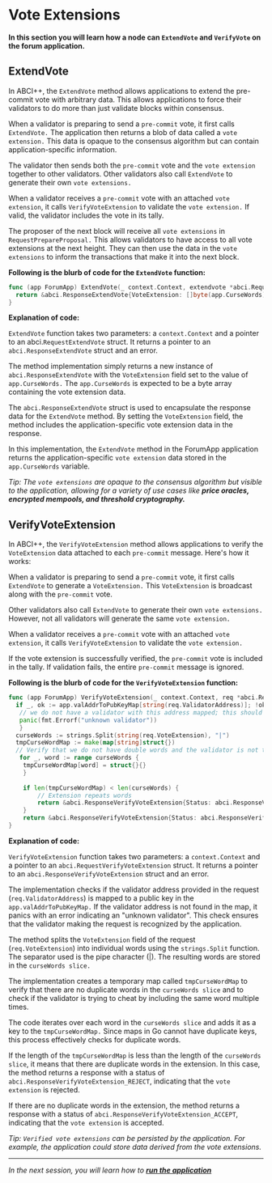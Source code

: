 # Vote Extensions

**In this section you will learn how a node can `ExtendVote` and `VerifyVote` on the forum application.**

## ExtendVote

In ABCI++, the `ExtendVote` method allows applications to extend the pre-commit vote with arbitrary data. This allows applications to force their validators to do more than just validate blocks within consensus.

When a validator is preparing to send a `pre-commit` vote, it first calls `ExtendVote.` The application then returns a blob of data called a `vote extension.` This data is opaque to the consensus algorithm but can contain application-specific information.

The validator then sends both the `pre-commit` vote and the `vote extension` together to other validators. Other validators also call `ExtendVote` to generate their own `vote extensions.`

When a validator receives a `pre-commit` vote with an attached `vote extension`, it calls `VerifyVoteExtension` to validate the `vote extension.` If valid, the validator includes the vote in its tally.

The proposer of the next block will receive all `vote extensions` in `RequestPrepareProposal.`
This allows validators to have access to all vote extensions at the next height. They can then use the data in the `vote extensions` to inform the transactions that make it into the next block.

**Following is the blurb of code for the `ExtendVote` function:**

```go
func (app ForumApp) ExtendVote(_ context.Context, extendvote *abci.RequestExtendVote) (*abci.ResponseExtendVote, error) {
  return &abci.ResponseExtendVote{VoteExtension: []byte(app.CurseWords)}, nil
}
```

**Explanation of code:**

`ExtendVote` function takes two parameters: a `context.Context` and a pointer to an abci.`RequestExtendVote` struct. It returns a pointer to an `abci.ResponseExtendVote` struct and an error.

The method implementation simply returns a new instance of `abci.ResponseExtendVote` with the `VoteExtension` field set to the value of `app.CurseWords.` The `app.CurseWords` is expected to be a byte array containing the vote extension data.

The `abci.ResponseExtendVote` struct is used to encapsulate the response data for the `ExtendVote` method. By setting the `VoteExtension` field, the method includes the application-specific vote extension data in the response.

In this implementation, the `ExtendVote` method in the ForumApp application returns the application-specific `vote extension` data stored in the `app.CurseWords` variable.

*Tip: The `vote extensions` are opaque to the consensus algorithm but visible to the application, allowing for a variety of use cases like **price oracles, encrypted mempools, and threshold cryptography.***

## VerifyVoteExtension

In ABCI++, the `VerifyVoteExtension` method allows applications to verify the `VoteExtension` data attached to each `pre-commit` message. Here's how it works:

When a validator is preparing to send a `pre-commit` vote, it first calls `ExtendVote` to generate a `VoteExtension.` This `VoteExtension` is broadcast along with the `pre-commit` vote.

Other validators also call `ExtendVote` to generate their own `vote extensions.` However, not all validators will generate the same `vote extension.`

When a validator receives a `pre-commit` vote with an attached `vote extension`, it calls `VerifyVoteExtension` to validate the `vote extension.`

If the vote extension is successfully verified, the `pre-commit` vote is included in the tally. If validation fails, the entire `pre-commit` message is ignored.

**Following is the blurb of code for the `VerifyVoteExtension` function:**

```go
func (app ForumApp) VerifyVoteExtension(_ context.Context, req *abci.RequestVerifyVoteExtension) (*abci.ResponseVerifyVoteExtension, error) {
  if _, ok := app.valAddrToPubKeyMap[string(req.ValidatorAddress)]; !ok {
   // we do not have a validator with this address mapped; this should never happen
   panic(fmt.Errorf("unknown validator"))
   }
  curseWords := strings.Split(string(req.VoteExtension), "|")
  tmpCurseWordMap := make(map[string]struct{})
  // Verify that we do not have double words and the validator is not trying to cheat us
   for _, word := range curseWords {
    tmpCurseWordMap[word] = struct{}{}
    }
    
    if len(tmpCurseWordMap) < len(curseWords) {
        // Extension repeats words
        return &abci.ResponseVerifyVoteExtension{Status: abci.ResponseVerifyVoteExtension_REJECT}, nil
    }
    return &abci.ResponseVerifyVoteExtension{Status: abci.ResponseVerifyVoteExtension_ACCEPT}, nil
}
```

**Explanation of code:**

`VerifyVoteExtension` function takes two parameters: a `context.Context` and a pointer to an `abci.RequestVerifyVoteExtension` struct. It returns a pointer to an `abci.ResponseVerifyVoteExtension` struct and an error.

The implementation checks if the validator address provided in the request (`req.ValidatorAddress`) is mapped to a public key in the `app.valAddrToPubKeyMap.` If the validator address is not found in the map, it panics with an error indicating an "unknown validator". This check ensures that the validator making the request is recognized by the application.

The method splits the `VoteExtension` field of the request (`req.VoteExtension`) into individual words using the `strings.Split` function. The separator used is the pipe character (|). The resulting words are stored in the `curseWords slice.`

The implementation creates a temporary map called `tmpCurseWordMap` to verify that there are no duplicate words in the `curseWords slice` and to check if the validator is trying to cheat by including the same word multiple times.

The code iterates over each word in the `curseWords slice` and adds it as a key to the `tmpCurseWordMap.` Since maps in Go cannot have duplicate keys, this process effectively checks for duplicate words.

If the length of the `tmpCurseWordMap` is less than the length of the `curseWords slice`, it means that there are duplicate words in the extension. In this case, the method returns a response with a status of `abci.ResponseVerifyVoteExtension_REJECT`, indicating that the `vote extension` is rejected.

If there are no duplicate words in the extension, the method returns a response with a status of `abci.ResponseVerifyVoteExtension_ACCEPT`, indicating that the `vote extension` is accepted.

*Tip: `Verified vote extensions` can be persisted by the application. For example, the application could store data derived from the vote extensions.*

---------------

*In the next session, you will learn how to [**run the application**](./8.run-application.md)*
